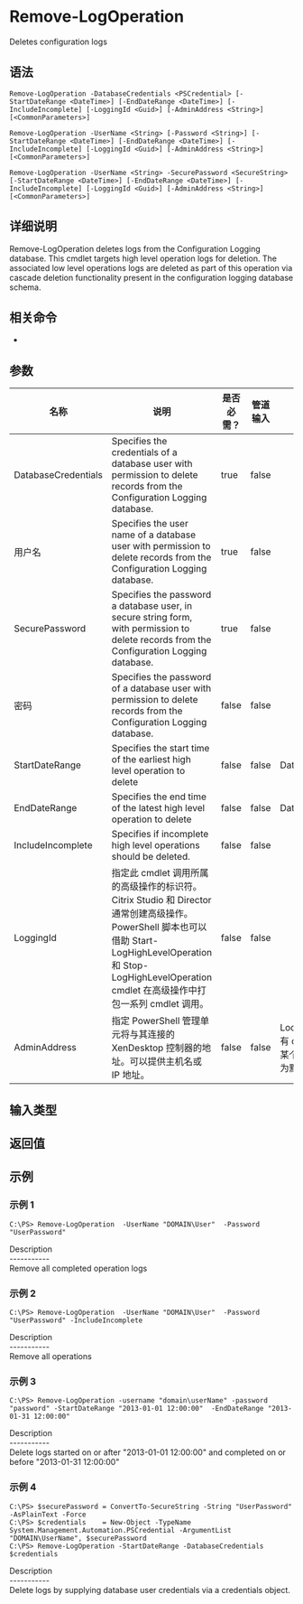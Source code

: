 # Remove-LogOperation

Deletes configuration logs

## 语法

    Remove-LogOperation -DatabaseCredentials <PSCredential> [-StartDateRange <DateTime>] [-EndDateRange <DateTime>] [-IncludeIncomplete] [-LoggingId <Guid>] [-AdminAddress <String>] [<CommonParameters>]
    
    Remove-LogOperation -UserName <String> [-Password <String>] [-StartDateRange <DateTime>] [-EndDateRange <DateTime>] [-IncludeIncomplete] [-LoggingId <Guid>] [-AdminAddress <String>] [<CommonParameters>]
    
    Remove-LogOperation -UserName <String> -SecurePassword <SecureString> [-StartDateRange <DateTime>] [-EndDateRange <DateTime>] [-IncludeIncomplete] [-LoggingId <Guid>] [-AdminAddress <String>] [<CommonParameters>]
    

## 详细说明

Remove-LogOperation deletes logs from the Configuration Logging database. This cmdlet targets high level operation logs for deletion. The associated low level operations logs are deleted as part of this operation via cascade deletion functionality present in the configuration logging database schema.

## 相关命令

- [](.html)

## 参数

| 名称                  | 说明                                                                                                                                                                     | 是否必需？ | 管道输入  | 默认值                                   |
| ------------------- | ---------------------------------------------------------------------------------------------------------------------------------------------------------------------- | ----- | ----- | ------------------------------------- |
| DatabaseCredentials | Specifies the credentials of a database user with permission to delete records from the Configuration Logging database.                                                | true  | false |                                       |
| 用户名                 | Specifies the user name of a database user with permission to delete records from the Configuration Logging database.                                                  | true  | false |                                       |
| SecurePassword      | Specifies the password a database user, in secure string form, with permission to delete records from the Configuration Logging database.                              | true  | false |                                       |
| 密码                  | Specifies the password of a database user with permission to delete records from the Configuration Logging database.                                                   | false | false |                                       |
| StartDateRange      | Specifies the start time of the earliest high level operation to delete                                                                                                | false | false | DateTime.Min                          |
| EndDateRange        | Specifies the end time of the latest high level operation to delete                                                                                                    | false | false | DateTime.UtcNow                       |
| IncludeIncomplete   | Specifies if incomplete high level operations should be deleted.                                                                                                       | false | false |                                       |
| LoggingId           | 指定此 cmdlet 调用所属的高级操作的标识符。 Citrix Studio 和 Director 通常创建高级操作。 PowerShell 脚本也可以借助 Start-LogHighLevelOperation 和 Stop-LogHighLevelOperation cmdlet 在高级操作中打包一系列 cmdlet 调用。 | false | false |                                       |
| AdminAddress        | 指定 PowerShell 管理单元将与其连接的 XenDesktop 控制器的地址。可以提供主机名或 IP 地址。                                                                                                             | false | false | Localhost。一旦有 cmdlet 提供了某个值，此值将变为默认值。 |

## 输入类型

### 

## 返回值

### 

## 示例

### 示例 1

    C:\PS> Remove-LogOperation  -UserName "DOMAIN\User"  -Password "UserPassword"
    

Description  
\---\---\-----  
Remove all completed operation logs

### 示例 2

    C:\PS> Remove-LogOperation  -UserName "DOMAIN\User"  -Password "UserPassword" -IncludeIncomplete
    

Description  
\---\---\-----  
Remove all operations

### 示例 3

    C:\PS> Remove-LogOperation -username "domain\userName" -password "password" -StartDateRange "2013-01-01 12:00:00"  -EndDateRange "2013-01-31 12:00:00"
    

Description  
\---\---\-----  
Delete logs started on or after "2013-01-01 12:00:00" and completed on or before "2013-01-31 12:00:00"

### 示例 4

    C:\PS> $securePassword = ConvertTo-SecureString -String "UserPassword" -AsPlainText -Force
    C:\PS> $credentials    = New-Object -TypeName System.Management.Automation.PSCredential -ArgumentList "DOMAIN\UserName", $securePassword
    C:\PS> Remove-LogOperation -StartDateRange -DatabaseCredentials $credentials
    

Description  
\---\---\-----  
Delete logs by supplying database user credentials via a credentials object.